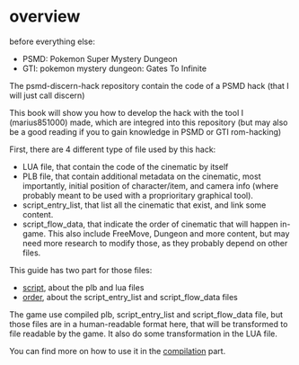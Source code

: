 # overview

before everything else:
- PSMD: Pokemon Super Mystery Dungeon
- GTI: pokemon mystery dungeon: Gates To Infinite

The psmd-discern-hack repository contain the code of a PSMD hack (that I will just call discern)

This book will show you how to develop the hack with the tool I (marius851000) made, which are integred into this repository (but may also be a good reading if you to gain knowledge in PSMD or GTI rom-hacking)

First, there are 4 different type of file used by this hack:
- LUA file, that contain the code of the cinematic by itself
- PLB file, that contain additional metadata on the cinematic, most importantly, initial position of character/item, and camera info (where probably meant to be used with a proprioritary graphical tool).
- script_entry_list, that list all the cinematic that exist, and link some content.
- script_flow_data, that indicate the order of cinematic that will happen in-game. This also include FreeMove, Dungeon and more content, but may need more research to modify those, as they probably depend on other files.

This guide has two part for those files:
- [script](./script/general.md), about the plb and lua files
- [order](./order/general.md), about the script_entry_list and script_flow_data files

The game use compiled plb, script_entry_list and script_flow_data file, but those files are in a human-readable format here, that will be transformed to file readable by the game. It also do some transformation in the LUA file.

You can find more on how to use it in the [compilation](./compilation.md) part.
